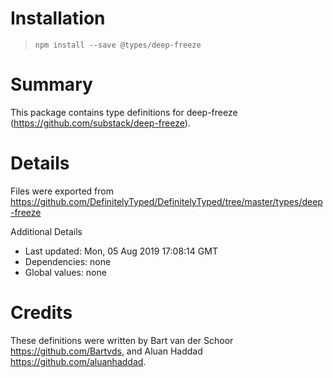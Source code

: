 # Installation
> `npm install --save @types/deep-freeze`

# Summary
This package contains type definitions for deep-freeze (https://github.com/substack/deep-freeze).

# Details
Files were exported from https://github.com/DefinitelyTyped/DefinitelyTyped/tree/master/types/deep-freeze

Additional Details
 * Last updated: Mon, 05 Aug 2019 17:08:14 GMT
 * Dependencies: none
 * Global values: none

# Credits
These definitions were written by Bart van der Schoor <https://github.com/Bartvds>, and Aluan Haddad <https://github.com/aluanhaddad>.
